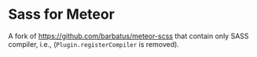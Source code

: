 # Sass for Meteor

A fork of https://github.com/barbatus/meteor-scss that contain only SASS compiler, i.e.,
(`Plugin.registerCompiler` is removed).
